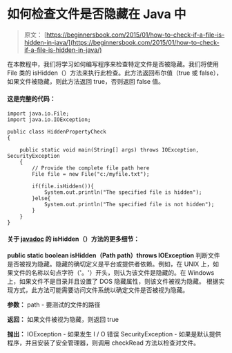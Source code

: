 # 如何检查文件是否隐藏在 Java 中

> 原文： [https://beginnersbook.com/2015/01/how-to-check-if-a-file-is-hidden-in-java/](https://beginnersbook.com/2015/01/how-to-check-if-a-file-is-hidden-in-java/)

在本教程中，我们将学习如何编写程序来检查特定文件是否被隐藏。我们将使用 File 类的 isHidden（）方法来执行此检查。此方法返回布尔值（true 或 false），如果文件被隐藏，则此方法返回 true，否则返回 false 值。

#### 这是完整的代码：

```
import java.io.File;
import java.io.IOException;

public class HiddenPropertyCheck
{

    public static void main(String[] args) throws IOException, SecurityException
    {	
    	// Provide the complete file path here
    	File file = new File("c:/myfile.txt");

    	if(file.isHidden()){
    		System.out.println("The specified file is hidden");
    	}else{
    		System.out.println("The specified file is not hidden");
    	}
    }
}

```

#### 关于 [javadoc](https://docs.oracle.com/javase/7/docs/api/java/nio/file/Files.html) 的 isHidden（）方法的更多细节：

**public static boolean isHidden（Path path）throws IOException**
判断文件是否被视为隐藏。隐藏的确切定义是平台或提供者依赖。例如，在 UNIX 上，如果文件的名称以句点字符（'。'）开头，则认为该文件是隐藏的。在 Windows 上，如果文件不是目录并且设置了 DOS 隐藏属性，则该文件被视为隐藏。
根据实现方式，此方法可能需要访问文件系统以确定文件是否被视为隐藏。

**参数：**
path - 要测试的文件的路径

**返回：**
如果文件被视为隐藏，则返回 true

**抛出：**
IOException - 如果发生 I / O 错误
SecurityException - 如果是默认提供程序，并且安装了安全管理器，则调用 checkRead 方法以检查对文件。